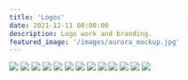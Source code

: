 ```yaml
---
title: 'Logos'
date: 2021-12-11 00:00:00
description: Logo work and branding.
featured_image: '/images/aurora_mockup.jpg'
---
```



<div class="gallery" data-columns="3">
	<img src="/images/sentien.JPG">
	<img src="/images/beleza.png">
	<img src="/images/c_v_mockup.jpg">
	<img src="/images/illuminate-pt.png">
	<img src="/images/sine.png">
	<img src="/images/aurora_mockup.jpg">
        <img src="/images/made-to-play.png"> 
	<img src="/images/m-m.png">
	<img src="/images/wwn.png">
	<img src="/images/le_carr_overprint.jpg">
	<img src="/images/word-witch.JPG">
	<img src="/images/catrina.png">
	<img src="/images/square_transparent.png">
</div>
